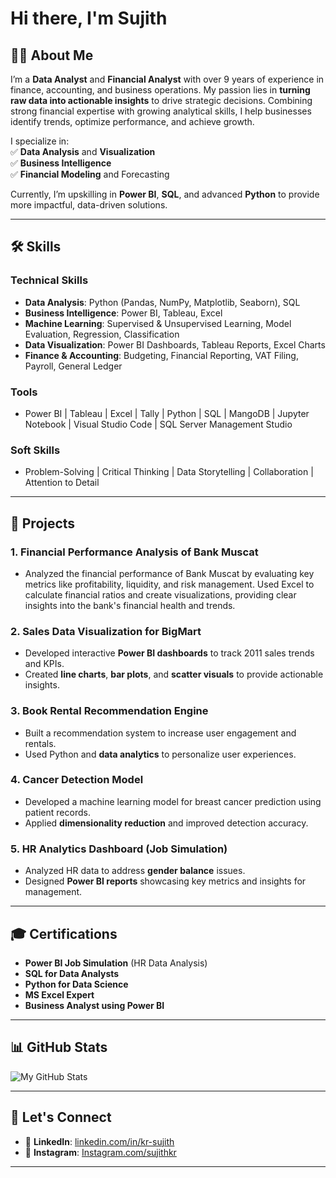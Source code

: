 # Hi there, I'm Sujith 

## 👨‍💻 About Me  
I’m a **Data Analyst** and **Financial Analyst** with over 9 years of experience in finance, accounting, and business operations. My passion lies in **turning raw data into actionable insights** to drive strategic decisions. Combining strong financial expertise with growing analytical skills, I help businesses identify trends, optimize performance, and achieve growth.  

I specialize in:  
✅ **Data Analysis** and **Visualization**  
✅ **Business Intelligence**  
✅ **Financial Modeling** and Forecasting  

Currently, I’m upskilling in **Power BI**, **SQL**, and advanced **Python** to provide more impactful, data-driven solutions.  

---

## 🛠️ Skills  

### **Technical Skills**  
- **Data Analysis**: Python (Pandas, NumPy, Matplotlib, Seaborn), SQL  
- **Business Intelligence**: Power BI, Tableau, Excel  
- **Machine Learning**: Supervised & Unsupervised Learning, Model Evaluation, Regression, Classification  
- **Data Visualization**: Power BI Dashboards, Tableau Reports, Excel Charts  
- **Finance & Accounting**: Budgeting, Financial Reporting, VAT Filing, Payroll, General Ledger

### **Tools**  
- Power BI | Tableau | Excel | Tally | Python | SQL | MangoDB | Jupyter Notebook | Visual Studio Code | SQL Server Management Studio

### **Soft Skills**  
- Problem-Solving | Critical Thinking | Data Storytelling | Collaboration | Attention to Detail  

---

## 💼 Projects  

### **1. Financial Performance Analysis of Bank Muscat**  
- Analyzed the financial performance of Bank Muscat by evaluating key metrics like profitability, liquidity, and risk management. Used Excel to calculate financial ratios and create visualizations, providing clear insights into the bank's financial health and trends. 

### **2. Sales Data Visualization for BigMart**  
- Developed interactive **Power BI dashboards** to track 2011 sales trends and KPIs.  
- Created **line charts**, **bar plots**, and **scatter visuals** to provide actionable insights.  

### **3. Book Rental Recommendation Engine**  
- Built a recommendation system to increase user engagement and rentals.  
- Used Python and **data analytics** to personalize user experiences.  

### **4. Cancer Detection Model**  
- Developed a machine learning model for breast cancer prediction using patient records.  
- Applied **dimensionality reduction** and improved detection accuracy.  

### **5. HR Analytics Dashboard (Job Simulation)**  
- Analyzed HR data to address **gender balance** issues.  
- Designed **Power BI reports** showcasing key metrics and insights for management.  

---

## 🎓 Certifications  

- **Power BI Job Simulation** (HR Data Analysis)  
- **SQL for Data Analysts**  
- **Python for Data Science**
- **MS Excel Expert**
- **Business Analyst using Power BI**

---

## 📊 GitHub Stats  

![My GitHub Stats](https://github-readme-stats.vercel.app/api?username=Sujith-KR&show_icons=true&theme=default)  

---

## 🤝 Let's Connect  

- 💼 **LinkedIn**: [linkedin.com/in/kr-sujith](https://www.linkedin.com/in/kr-sujith)
- 💼 **Instagram**: [Instagram.com/sujithkr](https://www.instagram.com/sujithkr)    

---  
